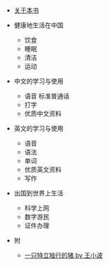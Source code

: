 * [关于本书](README)

* 健康地生活在中国

	* 饮食
	* 睡眠
	* 清洁
	* 运动

* 中文的学习与使用

	* 语音 标准普通话
	* 打字
	* 优质中文资料

* 英文的学习与使用

	* 语音
	* 语法
	* 单词
	* 优质英文资料
	* 写作

* 出国到世界上生活

	* 科学上网
	* 数字游民
	* 证件办理

* 附
	* [一只特立独行的猪 by 王小波](pig)
